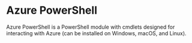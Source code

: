 # Azure PowerShell
Azure PowerShell is a PowerShell module with cmdlets designed for interacting with Azure (can be installed on Windows, macOS, and Linux).